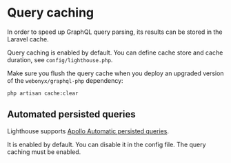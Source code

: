 # Query caching

In order to speed up GraphQL query parsing, its results can be stored in the Laravel cache.

Query caching is enabled by default. You can define cache store and cache duration, see `config/lighthouse.php`.

Make sure you flush the query cache when you deploy an upgraded version of the `webonyx/graphql-php` dependency:

    php artisan cache:clear

## Automated persisted queries

Lighthouse supports [Apollo Automatic persisted queries](https://www.apollographql.com/docs/apollo-server/performance/apq/).

It is enabled by default. You can disable it in the config file. The query caching must be enabled. 